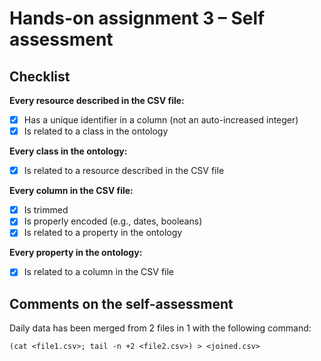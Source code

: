 # Hands-on assignment 3 – Self assessment

## Checklist

**Every resource described in the CSV file:**

- [X] Has a unique identifier in a column (not an auto-increased integer)
- [X] Is related to a class in the ontology

**Every class in the ontology:**

- [X] Is related to a resource described in the CSV file

**Every column in the CSV file:**

- [X] Is trimmed
- [X] Is properly encoded (e.g., dates, booleans)
- [X] Is related to a property in the ontology

**Every property in the ontology:**

- [X] Is related to a column in the CSV file

## Comments on the self-assessment

Daily data has been merged from 2 files in 1 with the following command:

```
(cat <file1.csv>; tail -n +2 <file2.csv>) > <joined.csv>
```
